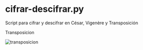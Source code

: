 # cifrar-descifrar.py
Script para cifrar y descifrar en César, Vigenère y Transposición

Transposicion

![transposicion](https://github.com/user-attachments/assets/4bd96e32-c975-4ce9-b8a6-9b12cc22522b)
